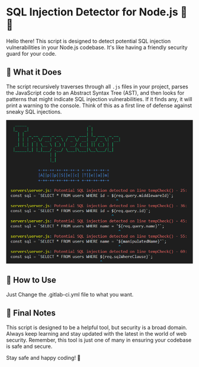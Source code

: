 # SQL Injection Detector for Node.js 🚫💉

Hello there! This script is designed to detect potential SQL injection vulnerabilities in your Node.js codebase. It's like having a friendly security guard for your code.

## 🚀 What it Does

The script recursively traverses through all `.js` files in your project, parses the JavaScript code to an Abstract Syntax Tree (AST), and then looks for patterns that might indicate SQL injection vulnerabilities. If it finds any, it will print a warning to the console. Think of this as a first line of defense against sneaky SQL injections.

![alt text](/Inspector.png)

## 🚀 How to Use


Just Change the .gitlab-ci.yml file to what you want.


## 🚀 Final Notes


This script is designed to be a helpful tool, but security is a broad domain. Always keep learning and stay updated with the latest in the world of web security. Remember, this tool is just one of many in ensuring your codebase is safe and secure.

Stay safe and happy coding! 🚀 
